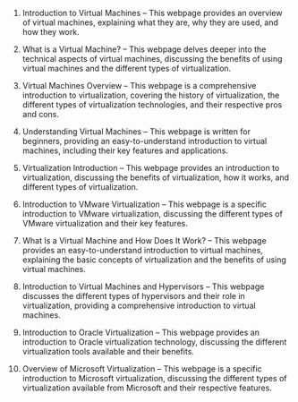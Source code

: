 

1. Introduction to Virtual Machines – This webpage provides an overview of virtual machines, explaining what they are, why they are used, and how they work.

2. What is a Virtual Machine? – This webpage delves deeper into the technical aspects of virtual machines, discussing the benefits of using virtual machines and the different types of virtualization.

3. Virtual Machines Overview – This webpage is a comprehensive introduction to virtualization, covering the history of virtualization, the different types of virtualization technologies, and their respective pros and cons.

4. Understanding Virtual Machines – This webpage is written for beginners, providing an easy-to-understand introduction to virtual machines, including their key features and applications.

5. Virtualization Introduction – This webpage provides an introduction to virtualization, discussing the benefits of virtualization, how it works, and different types of virtualization.

6. Introduction to VMware Virtualization – This webpage is a specific introduction to VMware virtualization, discussing the different types of VMware virtualization and their key features.

7. What Is a Virtual Machine and How Does It Work? – This webpage provides an easy-to-understand introduction to virtual machines, explaining the basic concepts of virtualization and the benefits of using virtual machines.

8. Introduction to Virtual Machines and Hypervisors – This webpage discusses the different types of hypervisors and their role in virtualization, providing a comprehensive introduction to virtual machines.

9. Introduction to Oracle Virtualization – This webpage provides an introduction to Oracle virtualization technology, discussing the different virtualization tools available and their benefits.

10. Overview of Microsoft Virtualization – This webpage is a specific introduction to Microsoft virtualization, discussing the different types of virtualization available from Microsoft and their respective features.